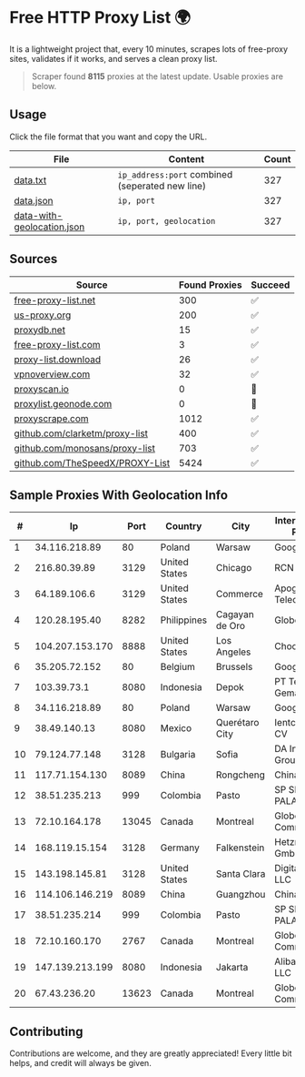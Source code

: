 
# Free HTTP Proxy List 🌍

It is a lightweight project that, every 10 minutes, scrapes lots of free-proxy sites, validates if it works, and serves a clean proxy list.


> Scraper found **8115** proxies at the latest update. Usable proxies are below.

## Usage

Click the file format that you want and copy the URL.


|File|Content|Count|
|----|-------|-----|
|[data.txt](https://raw.githubusercontent.com/themiralay/Proxy-List-World/master/data.txt)|`ip_address:port` combined (seperated new line)|327|
|[data.json](https://raw.githubusercontent.com/themiralay/Proxy-List-World/master/data.json)|`ip, port`|327|
|[data-with-geolocation.json](https://raw.githubusercontent.com/themiralay/Proxy-List-World/master/data-with-geolocation.json)|`ip, port, geolocation`|327|

## Sources

|Source|Found Proxies|Succeed|
|------|-------------|-------|
|[free-proxy-list.net](https://free-proxy-list.net)|300|✅|
|[us-proxy.org](https://www.us-proxy.org)|200|✅|
|[proxydb.net](http://proxydb.net)|15|✅|
|[free-proxy-list.com](https://free-proxy-list.com/?page=&port=&type%5B%5D=http&type%5B%5D=https&up_time=0&search=Search)|3|✅|
|[proxy-list.download](https://www.proxy-list.download/HTTP)|26|✅|
|[vpnoverview.com](https://vpnoverview.com/privacy/anonymous-browsing/free-proxy-servers)|32|✅|
|[proxyscan.io](https://www.proxyscan.io)|0|🚫|
|[proxylist.geonode.com](https://proxylist.geonode.com/api/proxy-list?limit=300&page=1&sort_by=lastChecked&sort_type=desc&protocols=http,https)|0|🚫|
|[proxyscrape.com](https://api.proxyscrape.com/v2/?request=displayproxies&protocol=http&timeout=10000&country=all&ssl=all&anonymity=all)|1012|✅|
|[github.com/clarketm/proxy-list](https://raw.githubusercontent.com/clarketm/proxy-list/master/proxy-list-raw.txt)|400|✅|
|[github.com/monosans/proxy-list](https://raw.githubusercontent.com/monosans/proxy-list/main/proxies/http.txt)|703|✅|
|[github.com/TheSpeedX/PROXY-List](https://raw.githubusercontent.com/TheSpeedX/PROXY-List/master/http.txt)|5424|✅|


## Sample Proxies With Geolocation Info

|#|Ip|Port|Country|City|Internet Service Provider|
|-|--|----|-------|----|-------------------------|
|1|34.116.218.89|80|Poland|Warsaw|Google LLC|
|2|216.80.39.89|3129|United States|Chicago|RCN|
|3|64.189.106.6|3129|United States|Commerce|Apogee Telecom Inc.|
|4|120.28.195.40|8282|Philippines|Cagayan de Oro|Globe Telecom|
|5|104.207.153.170|8888|United States|Los Angeles|Choopa|
|6|35.205.72.152|80|Belgium|Brussels|Google LLC|
|7|103.39.73.1|8080|Indonesia|Depok|PT Teknologi Gema Informasi|
|8|34.116.218.89|80|Poland|Warsaw|Google LLC|
|9|38.49.140.13|8080|Mexico|Querétaro City|Ientc S De RL De CV|
|10|79.124.77.148|3128|Bulgaria|Sofia|DA International Group Ltd.|
|11|117.71.154.130|8089|China|Rongcheng|Chinanet|
|12|38.51.235.213|999|Colombia|Pasto|SP SISTEMAS PALACIOS LTDA|
|13|72.10.164.178|13045|Canada|Montreal|GloboTech Communications|
|14|168.119.15.154|3128|Germany|Falkenstein|Hetzner Online GmbH|
|15|143.198.145.81|3128|United States|Santa Clara|DigitalOcean, LLC|
|16|114.106.146.219|8089|China|Guangzhou|Chinanet|
|17|38.51.235.214|999|Colombia|Pasto|SP SISTEMAS PALACIOS LTDA|
|18|72.10.160.170|2767|Canada|Montreal|GloboTech Communications|
|19|147.139.213.199|8080|Indonesia|Jakarta|Alibaba.com LLC|
|20|67.43.236.20|13623|Canada|Montreal|GloboTech Communications|



## Contributing

Contributions are welcome, and they are greatly appreciated! Every
little bit helps, and credit will always be given.

